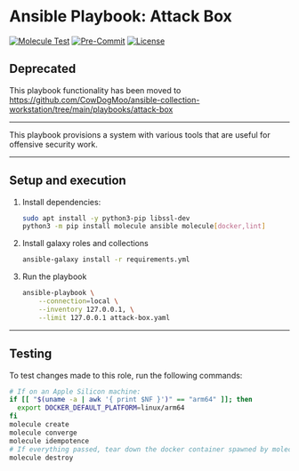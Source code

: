 # Ansible Playbook: Attack Box

[![Molecule Test](https://github.com/l50/ansible-attack-box/actions/workflows/molecule.yaml/badge.svg)](https://github.com/l50/ansible-attack-box/actions/workflows/molecule.yaml)
[![Pre-Commit](https://github.com/l50/ansible-attack-box/actions/workflows/pre-commit.yaml/badge.svg)](https://github.com/l50/ansible-attack-box/actions/workflows/pre-commit.yaml)
[![License](https://img.shields.io/github/license/l50/ansible-attack-box?label=License&style=flat&color=blue&logo=github)](https://github.com/l50/ansible-attack-box/blob/main/LICENSE)

## Deprecated

This playbook functionality has been moved to https://github.com/CowDogMoo/ansible-collection-workstation/tree/main/playbooks/attack-box

---

This playbook provisions a system with various tools that are
useful for offensive security work.

---

## Setup and execution

1. Install dependencies:

   ```bash
   sudo apt install -y python3-pip libssl-dev
   python3 -m pip install molecule ansible molecule[docker,lint]
   ```

1. Install galaxy roles and collections

   ```bash
   ansible-galaxy install -r requirements.yml
   ```

1. Run the playbook

   ```bash
   ansible-playbook \
       --connection=local \
       --inventory 127.0.0.1, \
       --limit 127.0.0.1 attack-box.yaml
   ```

---

## Testing

To test changes made to this role, run the following commands:

```bash
# If on an Apple Silicon machine:
if [[ "$(uname -a | awk '{ print $NF }')" == "arm64" ]]; then
  export DOCKER_DEFAULT_PLATFORM=linux/arm64
fi
molecule create
molecule converge
molecule idempotence
# If everything passed, tear down the docker container spawned by molecule:
molecule destroy
```
